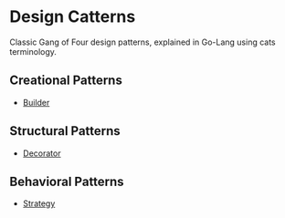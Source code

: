 # Design Catterns

Classic Gang of Four design patterns, explained in Go-Lang using cats terminology.

## Creational Patterns

- [Builder](https://github.com/ianadiwibowo/design-catterns/blob/master/creational/builder/builder.go)

## Structural Patterns

- [Decorator](https://github.com/ianadiwibowo/design-catterns/blob/master/structural/decorator/decorator.go)

## Behavioral Patterns

- [Strategy](https://github.com/ianadiwibowo/design-catterns/blob/master/behavior/strategy/strategy.go)
